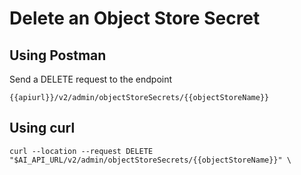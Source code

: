 <!-- loiobee001a0afb54f82858038a140514a49 -->

# Delete an Object Store Secret



<a name="loiobee001a0afb54f82858038a140514a49__section_a2q_fps_vnb"/>

## Using Postman

Send a DELETE request to the endpoint

`{{apiurl}}/v2/admin/objectStoreSecrets/{{objectStoreName}}`



<a name="loiobee001a0afb54f82858038a140514a49__section_phb_4hr_yqb"/>

## Using curl

```
curl --location --request DELETE "$AI_API_URL/v2/admin/objectStoreSecrets/{{objectStoreName}}" \

```

